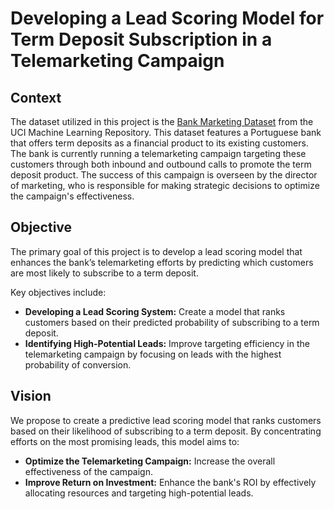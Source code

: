 # Developing a Lead Scoring Model for Term Deposit Subscription in a Telemarketing Campaign

## Context

The dataset utilized in this project is the [Bank Marketing Dataset](https://archive.ics.uci.edu/ml/datasets/bank+marketing) from the UCI Machine Learning Repository. This dataset features a Portuguese bank that offers term deposits as a financial product to its existing customers. The bank is currently running a telemarketing campaign targeting these customers through both inbound and outbound calls to promote the term deposit product. The success of this campaign is overseen by the director of marketing, who is responsible for making strategic decisions to optimize the campaign's effectiveness.

## Objective

The primary goal of this project is to develop a lead scoring model that enhances the bank’s telemarketing efforts by predicting which customers are most likely to subscribe to a term deposit. 

Key objectives include:

- **Developing a Lead Scoring System:** Create a model that ranks customers based on their predicted probability of subscribing to a term deposit.
- **Identifying High-Potential Leads:** Improve targeting efficiency in the telemarketing campaign by focusing on leads with the highest probability of conversion.

## Vision

We propose to create a predictive lead scoring model that ranks customers based on their likelihood of subscribing to a term deposit. By concentrating efforts on the most promising leads, this model aims to:

- **Optimize the Telemarketing Campaign:** Increase the overall effectiveness of the campaign.
- **Improve Return on Investment:** Enhance the bank's ROI by effectively allocating resources and targeting high-potential leads.
